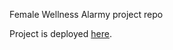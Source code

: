 Female Wellness Alarmy project repo

Project is deployed <a href="https://jannyahn.github.io/DAlarmy/">here</a>.
